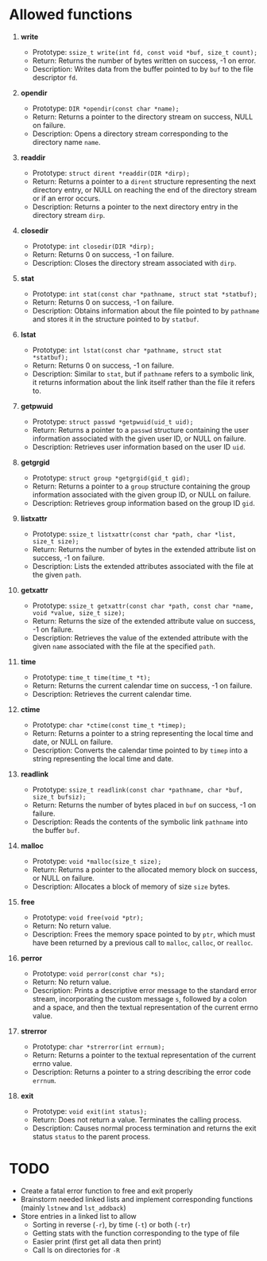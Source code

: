 # Allowed functions
1. **write**
   - Prototype: `ssize_t write(int fd, const void *buf, size_t count);`
   - Return: Returns the number of bytes written on success, -1 on error.
   - Description: Writes data from the buffer pointed to by `buf` to the file descriptor `fd`.

2. **opendir**
   - Prototype: `DIR *opendir(const char *name);`
   - Return: Returns a pointer to the directory stream on success, NULL on failure.
   - Description: Opens a directory stream corresponding to the directory name `name`.

3. **readdir**
   - Prototype: `struct dirent *readdir(DIR *dirp);`
   - Return: Returns a pointer to a `dirent` structure representing the next directory entry, or NULL on reaching the end of the directory stream or if an error occurs.
   - Description: Returns a pointer to the next directory entry in the directory stream `dirp`.

4. **closedir**
   - Prototype: `int closedir(DIR *dirp);`
   - Return: Returns 0 on success, -1 on failure.
   - Description: Closes the directory stream associated with `dirp`.

5. **stat**
   - Prototype: `int stat(const char *pathname, struct stat *statbuf);`
   - Return: Returns 0 on success, -1 on failure.
   - Description: Obtains information about the file pointed to by `pathname` and stores it in the structure pointed to by `statbuf`.

6. **lstat**
   - Prototype: `int lstat(const char *pathname, struct stat *statbuf);`
   - Return: Returns 0 on success, -1 on failure.
   - Description: Similar to `stat`, but if `pathname` refers to a symbolic link, it returns information about the link itself rather than the file it refers to.

7. **getpwuid**
   - Prototype: `struct passwd *getpwuid(uid_t uid);`
   - Return: Returns a pointer to a `passwd` structure containing the user information associated with the given user ID, or NULL on failure.
   - Description: Retrieves user information based on the user ID `uid`.

8. **getgrgid**
   - Prototype: `struct group *getgrgid(gid_t gid);`
   - Return: Returns a pointer to a `group` structure containing the group information associated with the given group ID, or NULL on failure.
   - Description: Retrieves group information based on the group ID `gid`.

9. **listxattr**
   - Prototype: `ssize_t listxattr(const char *path, char *list, size_t size);`
   - Return: Returns the number of bytes in the extended attribute list on success, -1 on failure.
   - Description: Lists the extended attributes associated with the file at the given `path`.

10. **getxattr**
    - Prototype: `ssize_t getxattr(const char *path, const char *name, void *value, size_t size);`
    - Return: Returns the size of the extended attribute value on success, -1 on failure.
    - Description: Retrieves the value of the extended attribute with the given `name` associated with the file at the specified `path`.

11. **time**
    - Prototype: `time_t time(time_t *t);`
    - Return: Returns the current calendar time on success, -1 on failure.
    - Description: Retrieves the current calendar time.

12. **ctime**
    - Prototype: `char *ctime(const time_t *timep);`
    - Return: Returns a pointer to a string representing the local time and date, or NULL on failure.
    - Description: Converts the calendar time pointed to by `timep` into a string representing the local time and date.

13. **readlink**
    - Prototype: `ssize_t readlink(const char *pathname, char *buf, size_t bufsiz);`
    - Return: Returns the number of bytes placed in `buf` on success, -1 on failure.
    - Description: Reads the contents of the symbolic link `pathname` into the buffer `buf`.

14. **malloc**
    - Prototype: `void *malloc(size_t size);`
    - Return: Returns a pointer to the allocated memory block on success, or NULL on failure.
    - Description: Allocates a block of memory of size `size` bytes.

15. **free**
    - Prototype: `void free(void *ptr);`
    - Return: No return value.
    - Description: Frees the memory space pointed to by `ptr`, which must have been returned by a previous call to `malloc`, `calloc`, or `realloc`.

16. **perror**
    - Prototype: `void perror(const char *s);`
    - Return: No return value.
    - Description: Prints a descriptive error message to the standard error stream, incorporating the custom message `s`, followed by a colon and a space, and then the textual representation of the current errno value.

17. **strerror**
    - Prototype: `char *strerror(int errnum);`
    - Return: Returns a pointer to the textual representation of the current errno value.
    - Description: Returns a pointer to a string describing the error code `errnum`.

18. **exit**
    - Prototype: `void exit(int status);`
    - Return: Does not return a value. Terminates the calling process.
    - Description: Causes normal process termination and returns the exit status `status` to the parent process.


# TODO
- Create a fatal error function to free and exit properly
- Brainstorm needed linked lists and implement corresponding functions (mainly `lstnew` and `lst_addback`)
- Store entries in a linked list to allow
   - Sorting in reverse (`-r`), by time (`-t`) or both (`-tr`)
   - Getting stats with the function corresponding to the type of file
   - Easier print (first get all data then print)
   - Call ls on directories for `-R`